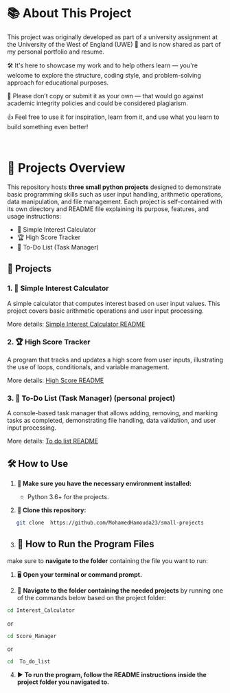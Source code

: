 # 📚 About This Project

This project was originally developed as part of a university assignment at the University of the West of England (UWE) 🏫 and is now shared as part of my personal portfolio and resume.

🛠️ It's here to showcase my work and to help others learn — you're welcome to explore the structure, coding style, and problem-solving approach for educational purposes.

🚫 Please don’t copy or submit it as your own — that would go against academic integrity policies and could be considered plagiarism.

👍 Feel free to use it for inspiration, learn from it, and use what you learn to build something even better!

<br>

# 📁 Projects Overview

This repository hosts **three small python projects** designed to demonstrate basic programming skills such as user input handling, arithmetic operations, data manipulation, and file management. Each project is self-contained with its own directory and README file explaining its purpose, features, and usage instructions:

- 🧮 Simple Interest Calculator 
- 🏆 High Score Tracker 
- 📝 To-Do List (Task Manager) 

## 🚀 Projects

### 1. 🧮 Simple Interest Calculator 
A simple calculator that computes interest based on user input values. This project covers basic arithmetic operations and user input processing.

More details: [Simple Interest Calculator README](Interest_Calculator/README.md)



### 2. 🏆 High Score Tracker 
A program that tracks and updates a high score from user inputs, illustrating the use of loops, conditionals, and variable management.

More details: [High Score README](Score_Manager/README.md)



### 3. 📝 To-Do List (Task Manager) **(personal project)**  
A console-based task manager that allows adding, removing, and marking tasks as completed, demonstrating file handling, data validation, and user input processing.

More details: [To do list README](To_do_list/README.md)



## 🛠 How to Use

1. **🧰 Make sure you have the necessary environment installed:**  
   - Python 3.6+ for the projects.  
   
2. **🔄 Clone this repository:**
```bash
   git clone  https://github.com/MohamedHamouda23/small-projects
```

3. ## 🚀 How to Run the Program Files

 make sure to **navigate to the folder** containing the file you want to run:


1. 🖥️ **Open your terminal or command prompt.**

2. 📂 **Navigate to the folder containing the needed projects** by running one of the commands below based on the project folder:


```bash
cd Interest_Calculator
```
or 
```bash
cd Score_Manager
```
or

```bash
cd  To_do_list
```
4. ▶️ **To run the program, follow the README instructions inside the project folder you navigated to.**

